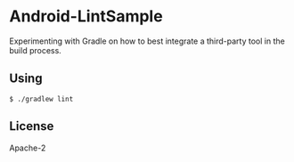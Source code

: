 # Android-LintSample

Experimenting with Gradle on how to best integrate a third-party tool in the
build process.

## Using

```
$ ./gradlew lint
```

## License

Apache-2
